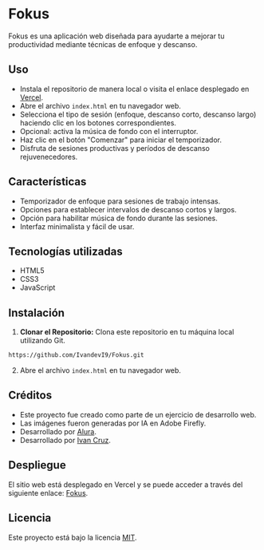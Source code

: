 # Fokus

Fokus es una aplicación web diseñada para ayudarte a mejorar tu productividad mediante técnicas de enfoque y descanso.

## Uso

- Instala el repositorio de manera local o visita el enlace desplegado en [Vercel](https://fokus-chi-ten.vercel.app/).
- Abre el archivo `index.html` en tu navegador web.
- Selecciona el tipo de sesión (enfoque, descanso corto, descanso largo) haciendo clic en los botones correspondientes.
- Opcional: activa la música de fondo con el interruptor.
- Haz clic en el botón "Comenzar" para iniciar el temporizador.
- Disfruta de sesiones productivas y períodos de descanso rejuvenecedores.


## Características

- Temporizador de enfoque para sesiones de trabajo intensas.
- Opciones para establecer intervalos de descanso cortos y largos.
- Opción para habilitar música de fondo durante las sesiones.
- Interfaz minimalista y fácil de usar.

## Tecnologías utilizadas

- HTML5
- CSS3
- JavaScript

## Instalación

1. **Clonar el Repositorio:** Clona este repositorio en tu máquina local utilizando Git.
```bash
https://github.com/IvandevI9/Fokus.git
```
2. Abre el archivo `index.html` en tu navegador web.


## Créditos

- Este proyecto fue creado como parte de un ejercicio de desarrollo web.
- Las imágenes fueron generadas por IA en Adobe Firefly.
- Desarrollado por [Alura](https://www.alura.com.br/).
- Desarrollado por [Ivan Cruz](https://www.linkedin.com/in/ivan-cruz-1906mx/).


## Despliegue

El sitio web está desplegado en Vercel y se puede acceder a través del siguiente enlace: [Fokus](https://fokus-chi-ten.vercel.app/).

## Licencia

Este proyecto está bajo la licencia [MIT](LICENSE).
